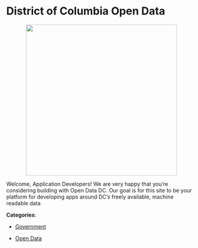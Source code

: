 # District of Columbia Open Data
<p align="center">
    <img width="400" src="https://raw.githubusercontent.com/apis-list/apis-list/apis/district-of-columbia-open-data/logo_256x256.png" />
</p>

Welcome, Application Developers! We are very happy that you’re considering building with Open Data DC.  Our goal is for this site to be your platform for developing apps around DC’s freely available, machine readable data



**Categories**:

- [Government](https://github.com/apis-list/apis-list#government)

- [Open Data](https://github.com/apis-list/apis-list#open-data)



